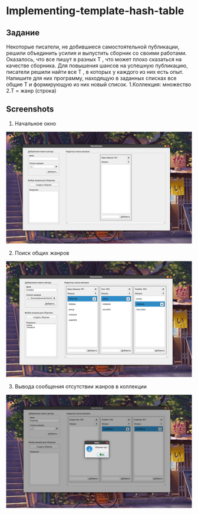 # Implementing-template-hash-table

## Задание
Некоторые писатели, не добившиеся самостоятельной публикации, решили объединить усилия и выпустить сборник со своими работами. Оказалось, что все пишут в разных T , что может плохо сказаться на качестве сборника. Для повышения шансов на успешную публикацию, писатели решили найти все T , в которых у каждого из них есть опыт. Напишите для них программу, находящую в заданных списках все общие T  и формирующую из них новый список.
1.Коллекция: множество <T>
2.T = жанр (строка)

## Screenshots
1. Начальное окно

![main page](https://github.com/AlexandrNemashkalo/Implementing-template-hash-table/blob/main/screens/start.png)

2. Поиск общих жанров

![second](https://github.com/AlexandrNemashkalo/Implementing-template-hash-table/blob/main/screens/result.png)

3. Вывода сообщения отсутствии жанров в коллекции

![item](https://github.com/AlexandrNemashkalo/Implementing-template-hash-table/blob/main/screens/empty.png)
